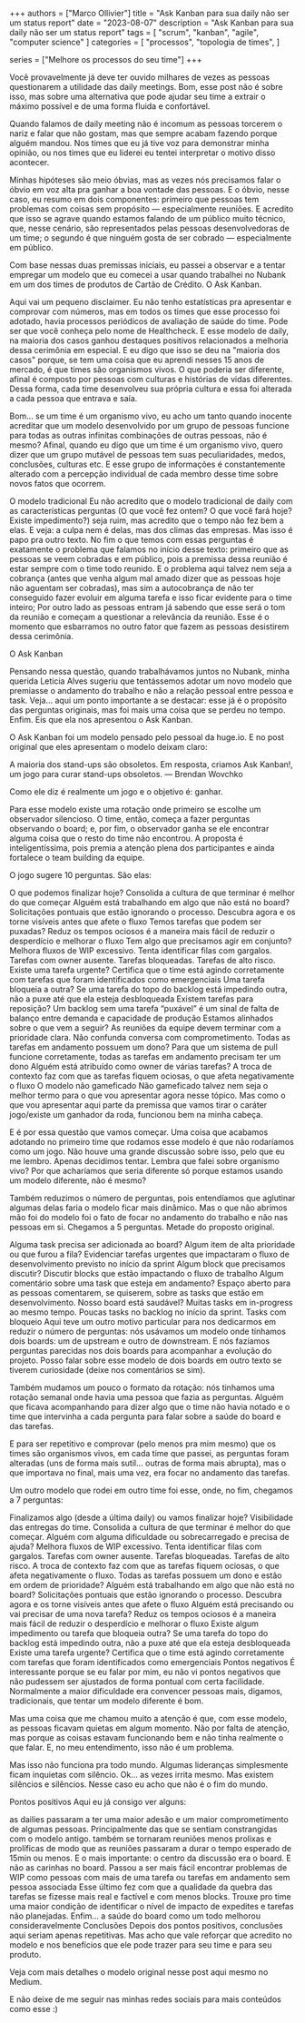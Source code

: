 +++
authors = ["Marco Ollivier"]
title = "Ask Kanban para sua daily não ser um status report"
date = "2023-08-07" 
description = "Ask Kanban para sua daily não ser um status report"
tags = [
    "scrum",
    "kanban",
    "agile",
    "computer science"
]
categories = [
    "processos",
    "topologia de times",
]

series = ["Melhore os processos do seu time"]
+++

Você provavelmente já deve ter ouvido milhares de vezes as pessoas questionarem a utilidade das daily meetings. Bom, esse post não é sobre isso, mas sobre uma alternativa que pode ajudar seu time a extrair o máximo possível e de uma forma fluida e confortável.

<!--more-->

Quando falamos de daily meeting não é incomum as pessoas torcerem o nariz e falar que não gostam, mas que sempre acabam fazendo porque alguém mandou. Nos times que eu já tive voz para demonstrar minha opinião, ou nos times que eu liderei eu tentei interpretar o motivo disso acontecer.

Minhas hipóteses são meio óbvias, mas as vezes nós precisamos falar o óbvio em voz alta pra ganhar a boa vontade das pessoas. E o óbvio, nesse caso, eu resumo em dois componentes: primeiro que pessoas tem problemas com coisas sem propósito — especialmente reuniões. E acredito que isso se agrave quando estamos falando de um público muito técnico, que, nesse cenário, são representados pelas pessoas desenvolvedoras de um time; o segundo é que ninguém gosta de ser cobrado — especialmente em público.

Com base nessas duas premissas iniciais, eu passei a observar e a tentar empregar um modelo que eu comecei a usar quando trabalhei no Nubank em um dos times de produtos de Cartão de Crédito. O Ask Kanban.

Aqui vai um pequeno disclaimer. Eu não tenho estatísticas pra apresentar e comprovar com números, mas em todos os times que esse processo foi adotado, havia processos periódicos de avaliação de saúde do time. Pode ser que você conheça pelo nome de Healthcheck. E esse modelo de daily, na maioria dos casos ganhou destaques positivos relacionados a melhoria dessa cerimônia em especial. E eu digo que isso se deu na "maioria dos casos" porque, se tem uma coisa que eu aprendi nesses 15 anos de mercado, é que times são organismos vivos. O que poderia ser diferente, afinal é composto por pessoas com culturas e histórias de vidas diferentes.
Dessa forma, cada time desenvolveu sua própria cultura e essa foi alterada a cada pessoa que entrava e saía.

Bom… se um time é um organismo vivo, eu acho um tanto quando inocente acreditar que um modelo desenvolvido por um grupo de pessoas funcione para todas as outras infinitas combinações de outras pessoas, não é mesmo? Afinal, quando eu digo que um time é um organismo vivo, quero dizer que um grupo mutável de pessoas tem suas peculiaridades, medos, conclusões, culturas etc. E esse grupo de informações é constantemente alterado com a percepção individual de cada membro desse time sobre novos fatos que ocorrem.

O modelo tradicional
Eu não acredito que o modelo tradicional de daily com as características perguntas (O que você fez ontem? O que você fará hoje? Existe impedimento?) seja ruim, mas acredito que o tempo não fez bem a elas. E veja: a culpa nem é delas, mas dos climas das empresas. Mas isso é papo pra outro texto. No fim o que temos com essas perguntas é exatamente o problema que falamos no início desse texto: primeiro que as pessoas se veem cobradas e em público, pois a premissa dessa reunião é estar sempre com o time todo reunido. E o problema aqui talvez nem seja a cobrança (antes que venha algum mal amado dizer que as pessoas hoje não aguentam ser cobradas), mas sim a autocobrança de não ter conseguido fazer evoluir em alguma tarefa e isso ficar evidente para o time inteiro; Por outro lado as pessoas entram já sabendo que esse será o tom da reunião e começam a questionar a relevância da reunião. Esse é o momento que esbarramos no outro fator que fazem as pessoas desistirem dessa cerimônia.

O Ask Kanban

Pensando nessa questão, quando trabalhávamos juntos no Nubank, minha querida Leticia Alves sugeriu que tentássemos adotar um novo modelo que premiasse o andamento do trabalho e não a relação pessoal entre pessoa e task. Veja… aqui um ponto importante a se destacar: esse já é o propósito das perguntas originais, mas foi mais uma coisa que se perdeu no tempo. Enfim. Eis que ela nos apresentou o Ask Kanban.

O Ask Kanban foi um modelo pensado pelo pessoal da huge.io. E no post original que eles apresentam o modelo deixam claro:

A maioria dos stand-ups são obsoletos. Em resposta, criamos Ask Kanban!, um jogo para curar stand-ups obsoletos. — Brendan Wovchko

Como ele diz é realmente um jogo e o objetivo é: ganhar.

Para esse modelo existe uma rotação onde primeiro se escolhe um observador silencioso. O time, então, começa a fazer perguntas observando o board; e, por fim, o observador ganha se ele encontrar alguma coisa que o resto do time não encontrou. A proposta é inteligentíssima, pois premia a atenção plena dos participantes e ainda fortalece o team building da equipe.

O jogo sugere 10 perguntas. São elas:

O que podemos finalizar hoje? Consolida a cultura de que terminar é melhor do que começar
Alguém está trabalhando em algo que não está no board? Solicitações pontuais que estão ignorando o processo. Descubra agora e os torne visíveis antes que afete o fluxo
Temos tarefas que podem ser puxadas? Reduz os tempos ociosos é a maneira mais fácil de reduzir o desperdício e melhorar o fluxo
Tem algo que precisamos agir em conjunto? Melhora fluxos de WIP excessivo. Tenta identificar filas com gargalos. Tarefas com owner ausente. Tarefas bloqueadas. Tarefas de alto risco.
Existe uma tarefa urgente? Certifica que o time está agindo corretamente com tarefas que foram identificados como emergenciais
Uma tarefa bloqueia a outra? Se uma tarefa do topo do backlog está impedindo outra, não a puxe até que ela esteja desbloqueada
Existem tarefas para reposição? Um backlog sem uma tarefa “puxável” é um sinal de falta de balanço entre demanda e capacidade de produção
Estamos alinhados sobre o que vem a seguir? As reuniões da equipe devem terminar com a prioridade clara. Não confunda conversa com comprometimento.
Todas as tarefas em andamento possuem um dono? Para que um sistema de pull funcione corretamente, todas as tarefas em andamento precisam ter um dono
Alguém está atribuído como owner de várias tarefas? A troca de contexto faz com que as tarefas fiquem ociosas, o que afeta negativamente o fluxo
O modelo não gameficado
Não gameficado talvez nem seja o melhor termo para o que vou apresentar agora nesse tópico. Mas como o que vou apresentar aqui parte da premissa que vamos tirar o caráter jogo/existe um ganhador da roda, funcionou bem na minha cabeça.

E é por essa questão que vamos começar. Uma coisa que acabamos adotando no primeiro time que rodamos esse modelo é que não rodaríamos como um jogo. Não houve uma grande discussão sobre isso, pelo que eu me lembro. Apenas decidimos tentar. Lembra que falei sobre organismo vivo? Por que acharíamos que seria diferente só porque estamos usando um modelo diferente, não é mesmo?

Também reduzimos o número de perguntas, pois entendíamos que aglutinar algumas delas faria o modelo ficar mais dinâmico. Mas o que não abrimos mão foi do modelo foi o fato de focar no andamento do trabalho e não nas pessoas em si. Chegamos a 5 perguntas. Metade do proposto original.

Alguma task precisa ser adicionada ao board?
Algum item de alta prioridade ou que furou a fila? Evidenciar tarefas urgentes que impactaram o fluxo de desenvolvimento previsto no início da sprint
Algum block que precisamos discutir? Discutir blocks que estão impactando o fluxo de trabalho
Algum comentário sobre uma task que esteja em andamento? Espaço aberto para as pessoas comentarem, se quiserem, sobre as tasks que estão em desenvolvimento.
Nosso board está saudável? Muitas tasks em in-progress ao mesmo tempo. Poucas tasks no backlog no início da sprint. Tasks com bloqueio
Aqui teve um outro motivo particular para nos dedicarmos em reduzir o número de perguntas: nós usávamos um modelo onde tínhamos dois boards: um de upstream e outro de downstream. E nós fazíamos perguntas parecidas nos dois boards para acompanhar a evolução do projeto. Posso falar sobre esse modelo de dois boards em outro texto se tiverem curiosidade (deixe nos comentários se sim).

Também mudamos um pouco o formato da rotação: nós tinhamos uma rotação semanal onde havia uma pessoa que fazia as perguntas. Alguém que ficava acompanhando para dizer algo que o time não havia notado e o time que intervinha a cada pergunta para falar sobre a saúde do board e das tarefas.

E para ser repetitivo e comprovar (pelo menos pra mim mesmo) que os times são organismos vivos, em cada time que passei, as perguntas foram alteradas (uns de forma mais sutil… outras de forma mais abrupta), mas o que importava no final, mais uma vez, era focar no andamento das tarefas.

Um outro modelo que rodei em outro time foi esse, onde, no fim, chegamos a 7 perguntas:

Finalizamos algo (desde a última daily) ou vamos finalizar hoje? Visibilidade das entregas do time. Consolida a cultura de que terminar é melhor do que começar.
Alguém com alguma dificuldade ou sobrecarregado e precisa de ajuda? Melhora fluxos de WIP excessivo. Tenta identificar filas com gargalos. Tarefas com owner ausente. Tarefas bloqueadas. Tarefas de alto risco. A troca de contexto faz com que as tarefas fiquem ociosas, o que afeta negativamente o fluxo.
Todas as tarefas possuem um dono e estão em ordem de prioridade?
Alguém está trabalhando em algo que não está no board? Solicitações pontuais que estão ignorando o processo. Descubra agora e os torne visíveis antes que afete o fluxo
Alguém está precisando ou vai precisar de uma nova tarefa? Reduz os tempos ociosos é a maneira mais fácil de reduzir o desperdício e melhorar o fluxo
Existe algum impedimento ou tarefa que bloqueia outra? Se uma tarefa do topo do backlog está impedindo outra, não a puxe até que ela esteja desbloqueada
Existe uma tarefa urgente? Certifica que o time está agindo corretamente com tarefas que foram identificados como emergenciais
Pontos negativos
É interessante porque se eu falar por mim, eu não vi pontos negativos que não pudessem ser ajustados de forma pontual com certa facilidade. Normalmente a maior dificuldade era convencer pessoas mais, digamos, tradicionais, que tentar um modelo diferente é bom.

Mas uma coisa que me chamou muito a atenção é que, com esse modelo, as pessoas ficavam quietas em algum momento. Não por falta de atenção, mas porque as coisas estavam funcionando bem e não tinha realmente o que falar. E, no meu entendimento, isso não é um problema.

Mas isso não funciona pra todo mundo. Algumas lideranças simplesmente ficam inquietas com silêncio. Ok… as vezes irrita mesmo. Mas existem silêncios e silêncios. Nesse caso eu acho que não é o fim do mundo.

Pontos positivos
Aqui eu já consigo ver alguns:

as dailies passaram a ter uma maior adesão e um maior comprometimento de algumas pessoas. Principalmente das que se sentiam constrangidas com o modelo antigo.
também se tornaram reuniões menos prolixas e prolíficas de modo que as reuniões passaram a durar o tempo esperado de 15min ou menos.
E o mais importante: o centro da discussão era o board. E não as carinhas no board.
Passou a ser mais fácil encontrar problemas de WIP como pessoas com mais de uma tarefa ou tarefas em andamento sem pessoa associada
Esse último fez com que a qualidade da quebra das tarefas se fizesse mais real e factível e com menos blocks.
Trouxe pro time uma maior condição de identificar o nível de impacto de expedites e tarefas não planejadas.
Enfim… a saúde do board como um todo melhorou consideravelmente
Conclusões
Depois dos pontos positivos, conclusões aqui seriam apenas repetitivas. Mas acho que vale reforçar que acredito no modelo e nos benefícios que ele pode trazer para seu time e para seu produto.

Veja com mais detalhes o modelo original nesse post aqui mesmo no Medium.

E não deixe de me seguir nas minhas redes sociais para mais conteúdos como esse :)
